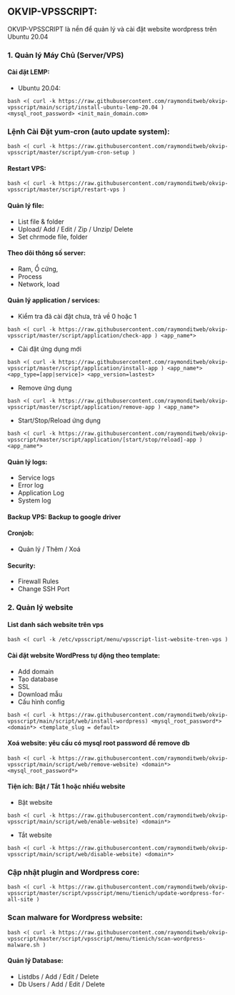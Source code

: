 ## OKVIP-VPSSCRIPT:

OKVIP-VPSSCRIPT là nền để quản lý và cài đặt website wordpress trên Ubuntu 20.04


### 1. Quản lý Máy Chủ (Server/VPS)
#### Cài đặt LEMP:
+ Ubuntu 20.04:
```
bash <( curl -k https://raw.githubusercontent.com/raymonditweb/okvip-vpsscript/main/script/install-ubuntu-lemp-20.04 ) <mysql_root_password> <init_main_domain.com>
```

### Lệnh Cài Đặt yum-cron (auto update system):
```
bash <( curl -k https://raw.githubusercontent.com/raymonditweb/okvip-vpsscript/master/script/yum-cron-setup )
```

#### Restart VPS:
```
bash <( curl -k https://raw.githubusercontent.com/raymonditweb/okvip-vpsscript/master/script/restart-vps )
```

#### Quản lý file:
+ List file & folder
+ Upload/ Add / Edit / Zip / Unzip/ Delete
+ Set chrmode file, folder

####  Theo dõi thông số server:
+ Ram, Ổ cứng,
+ Process
+ Network, load

#### Quản lý application / services:
+ Kiểm tra đã cài đặt chưa, trả về 0 hoặc 1
```
bash <( curl -k https://raw.githubusercontent.com/raymonditweb/okvip-vpsscript/master/script/application/check-app ) <app_name*>
```
+ Cài đặt ứng dụng mới
```
bash <( curl -k https://raw.githubusercontent.com/raymonditweb/okvip-vpsscript/master/script/application/install-app ) <app_name*> <app_type=[app|service]> <app_version=lastest>
```

+ Remove ứng dụng
```
bash <( curl -k https://raw.githubusercontent.com/raymonditweb/okvip-vpsscript/master/script/application/remove-app ) <app_name*>
```

+ Start/Stop/Reload ứng dụng
```
bash <( curl -k https://raw.githubusercontent.com/raymonditweb/okvip-vpsscript/master/script/application/[start/stop/reload]-app ) <app_name*>
```

#### Quản lý logs:
+ Service logs
+ Error log
+ Application Log
+ System log

#### Backup VPS: Backup to google driver

#### Cronjob:
+ Quản lý / Thêm / Xoá

#### Security:
+ Firewall Rules
+ Change SSH Port

### 2. Quản lý website

#### List danh sách website trên vps
```
bash <( curl -k /etc/vpsscript/menu/vpsscript-list-website-tren-vps )  
```

#### Cài đặt website WordPress tự động theo template: 
+ Add domain
+ Tạo database
+ SSL 
+ Download mẫu
+ Cấu hình config

```
bash <( curl -k https://raw.githubusercontent.com/raymonditweb/okvip-vpsscript/main/script/web/install-wordpress) <mysql_root_password*> <domain*> <template_slug = default>
```
#### Xoá website: yêu cầu có mysql root password để remove db
```
bash <( curl -k https://raw.githubusercontent.com/raymonditweb/okvip-vpsscript/main/script/web/remove-website) <domain*> <mysql_root_password*>
```

#### Tiện ích: Bật / Tắt 1 hoặc nhiều website
+ Bật website
```
bash <( curl -k https://raw.githubusercontent.com/raymonditweb/okvip-vpsscript/main/script/web/enable-website) <domain*>
```
+ Tắt website
```
bash <( curl -k https://raw.githubusercontent.com/raymonditweb/okvip-vpsscript/main/script/web/disable-website) <domain*>
```

### Cập nhật plugin and Wordpress core:

```
bash <( curl -k https://raw.githubusercontent.com/raymonditweb/okvip-vpsscript/master/script/vpsscript/menu/tienich/update-wordpress-for-all-site )
```

### Scan malware for Wordpress website:

```
bash <( curl -k https://raw.githubusercontent.com/raymonditweb/okvip-vpsscript/master/script/vpsscript/menu/tienich/scan-wordpress-malware.sh )
```

#### Quản lý Database:
+ Listdbs / Add / Edit / Delete
+ Db Users / Add / Edit / Delete
